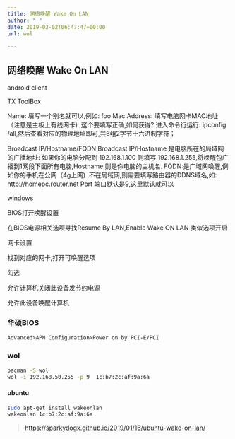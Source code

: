 ```yaml
---
title: 网络唤醒 Wake On LAN
author: "-"
date: 2019-02-02T06:47:47+00:00
url: wol

---
```

## 网络唤醒 Wake On LAN
android client

TX ToolBox

Name: 填写一个别名就可以,例如: foo
Mac Address: 填写电脑网卡MAC地址（注意是主板上有线网卡) ,这个要填写正确,如何获得? 进入命令行运行: ipconfig /all,然后查看对应的物理地址即可,共6组2字节十六进制字符；

Broadcast IP/Hostname/FQDN
Broadcast IP/Hostname 是电脑所在的局域网的广播地址: 如果你的电脑分配到 192.168.1.100 则填写 192.168.1.255,将唤醒包广播到1网段下面所有电脑,Hostname:则是你电脑的主机名.
FQDN:是广域网唤醒,例如你的手机在公网（4g上网) ,不在局域网,则需要填写路由器的DDNS域名,如: http://homepc.router.net
Port 端口默认是9,这里默认就可以



windows

BIOS打开唤醒设置
  
在BIOS电源相关选项寻找Resume By LAN,Enable Wake ON LAN 类似选项开启
  
网卡设置
  
找到对应的网卡,打开可唤醒选项

勾选
  
允许计算机关闭此设备发节约电源
  
允许此设备唤醒计算机


### 华硕BIOS
    Advanced>APM Configuration>Power on by PCI-E/PCI
### wol
```bash
pacman -S wol
wol -i 192.168.50.255 -p 9  1c:b7:2c:af:9a:6a
```

#### ubuntu
```bash
sudo apt-get install wakeonlan
wakeonlan 1c:b7:2c:af:9a:6a
```

>https://sparkydogx.github.io/2019/01/16/ubuntu-wake-on-lan/